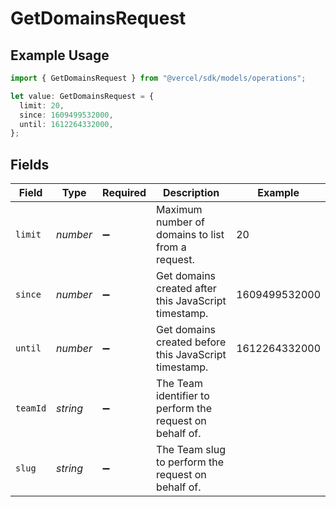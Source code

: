 # GetDomainsRequest

## Example Usage

```typescript
import { GetDomainsRequest } from "@vercel/sdk/models/operations";

let value: GetDomainsRequest = {
  limit: 20,
  since: 1609499532000,
  until: 1612264332000,
};
```

## Fields

| Field                                                    | Type                                                     | Required                                                 | Description                                              | Example                                                  |
| -------------------------------------------------------- | -------------------------------------------------------- | -------------------------------------------------------- | -------------------------------------------------------- | -------------------------------------------------------- |
| `limit`                                                  | *number*                                                 | :heavy_minus_sign:                                       | Maximum number of domains to list from a request.        | 20                                                       |
| `since`                                                  | *number*                                                 | :heavy_minus_sign:                                       | Get domains created after this JavaScript timestamp.     | 1609499532000                                            |
| `until`                                                  | *number*                                                 | :heavy_minus_sign:                                       | Get domains created before this JavaScript timestamp.    | 1612264332000                                            |
| `teamId`                                                 | *string*                                                 | :heavy_minus_sign:                                       | The Team identifier to perform the request on behalf of. |                                                          |
| `slug`                                                   | *string*                                                 | :heavy_minus_sign:                                       | The Team slug to perform the request on behalf of.       |                                                          |